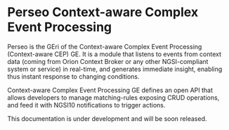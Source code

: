# Perseo Context-aware Complex Event Processing

Perseo is the GEri of the Context-aware Complex Event Processing (Context-aware CEP) GE. It is a module that listens to events from context data (coming from Orion Context Broker or any other NGSI-compliant system or service) in real-time, and generates immediate insight, enabling thus instant response to changing conditions.

Context-aware Complex Event Processing GE defines an open API that allows developers to manage matching-rules exposing CRUD operations, and feed it with NGSI10 notifications to trigger actions.

This documentation is under development and will be soon released.
